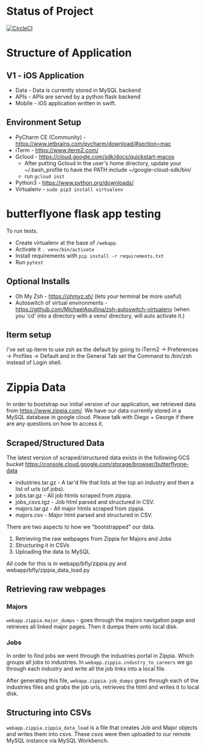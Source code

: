 # Status of Project
[![CircleCI](https://circleci.com/gh/butterflyone/butterflyone.svg?style=svg)](https://circleci.com/gh/butterflyone/butterflyone)

# Structure of Application
## V1 - iOS Application

* Data - Data is currently stored in MySQL backend
* APIs - APIs are served by a python flask backend
* Mobile - iOS application written in swift.

## Environment Setup
- PyCharm CE (Community) - https://www.jetbrains.com/pycharm/download/#section=mac
- iTerm - https://www.iterm2.com/
- Gcloud - https://cloud.google.com/sdk/docs/quickstart-macos
  - After putting Gcloud in the user's home directory, update your ~/.bash_profile to have the PATH include ~/google-cloud-sdk/bin/
  - run `gcloud init`
- Python3 - https://www.python.org/downloads/
- Virtualenv - `sudo pip3 install virtualenv`

# butterflyone flask app testing
To run tests.

* Create virtualenv at the base of `/webapp`.
* Activate it `. venv/bin/activate`
* Install requirements with `pip install -r requirements.txt`
* Run `pytest`


## Optional Installs
- Oh My Zsh - https://ohmyz.sh/ (lets your terminal be more useful)
- Autoswitch of virtual environments - https://github.com/MichaelAquilina/zsh-autoswitch-virtualenv (when you 'cd' into a directory with a venv/ directory, will auto activate it.)

## Iterm setup
I've set up iterm to use zsh as the default by going to iTerm2 -> Preferences -> Profiles -> Default and in the General Tab set the Command to /bin/zsh instead of Login shell.


# Zippia Data
In order to bootstrap our initial version of our application, we retrieved data from https://www.zippia.com/. We have our data currently stored in a MySQL database in google cloud. Please talk with Diego + George if there are any questions on how to access it.

## Scraped/Structured Data
The latest version of scraped/structured data exists in the following GCS bucket
https://console.cloud.google.com/storage/browser/butterflyone-data
* industries.tar.gz - A tar'd file that lists at the top an industry and then a list of urls (of jobs).
* jobs.tar.gz - All job htmls scraped from zippia.
* jobs_csvs.tgz - Job html parsed and structured in CSV.
* majors.tar.gz - All major htmls scraped from zippia.
* majors.csv - Major html parsed and structured in CSV.


There are two aspects to how we "bootstrapped" our data.

1. Retrieving the raw webpages from Zippia for Majors and Jobs
2. Structuring it in CSVs
3. Uploading the data to MySQL

All code for this is in webapp/bfly/zippia.py and webapp/bfly/zippia_data_load.py

## Retrieving raw webpages
### Majors
`webapp.zippia.major_dumps` - goes through the majors navigation page and retrieves all linked major pages. Then it dumps them onto local disk.

### Jobs
In order to find jobs we went through the industries portal in Zippia. Which groups all jobs to industries. In `webapp.zippia.industry_to_careers` we go through each industry and write all the job links into a local file.

After generating this file, `webapp.zippia.job_dumps` goes through each of the industries files and grabs the job urls, retrieves the html and writes it to local disk.

## Structuring into CSVs
`webapp.zippia.zippia_data_load` is a file that creates Job and Major objects and writes them into csvs. These csvs were then uploaded to our remote MySQL instance via MySQL Workbench.
